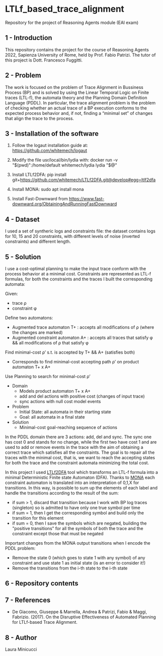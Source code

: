 # LTLf_based_trace_alignment

Repository for the project of Reasoning Agents module (EAI exam)

## 1 - Introduction

This repository contains the project for the course of Reasoning Agents 2022, Sapienza University of Rome, held by Prof. Fabio Patrizi. The tutor of this project is  Dott. Francesco Fuggitti.

## 2 - Problem

The work is focused on the problem of Trace Alignment in Bussiness Process (BP) and is solved by using the Linear Temporal Logic on Finite traces (LTL-f), the automata theory and the Planning Domain Definition Language (PDDL). In particular, the trace alignment problem is the problem of checking whether an actual trace of a BP execution conforms to the expected process behavior and, if not, finding a “minimal set” of changes that align the trace to the process.

## 3 - Installation of the software

1. Follow the logaut installation guide at: https://github.com/whitemech/logaut

2. Modify the file usr/local/bin/lydia with: docker run -v "$(pwd)":/home/default whitemech/lydia lydia "$@"

3. Install LTLf2DFA: pip install git+https://github.com/whitemech/LTLf2DFA.git@develop#egg=ltlf2dfa

4. Install MONA: sudo apt install mona

5. Install Fast-Downward from https://www.fast-downward.org/ObtainingAndRunningFastDownward

## 4 - Dataset

I used a set of syntheric logs and constraints file: the dataset contains logs for 10, 15 and 20 constraints, with different levels of noise (inverted constraints) and different length.

## 5 - Solution

I use a cost-optimal planning to make the input trace conform with the process behavior at a minimal cost. 
Constraints are represented as LTL-f formulas, for both the constraints and the traces I built the corresponding automata:

Given:
* trace ρ
* constraint φ

Define two automatons:
* Augmented trace automaton T+ : accepts all modifications of ρ (where the changes are marked)
* Augmented constraint automaton A+ : accepts all traces that satisfy φ && all modifications of ρ that satisfy φ

Find minimal-cost ρ’ s.t. is accepted by T+ && A+ (satisfies both)
* Corresponds to find minimal-cost accepting path ρ’ on product automaton T+ x A+

Use Planning to search for minimal-cost ρ’
* Domain
    * Models product automaton T+ x A+ 
    * add and del actions with positive cost (changes of input trace)
    * sync actions with null cost model events
* Problem
    * Initial State: all automata in their starting state
    * Goal: all automata in a final state
* Solution
    * Minimal-cost goal-reaching sequence of actions

In the PDDL domain there are 3 actions: add, del and sync. The sync one has cost 0 and stands for no change, while the first two have cost 1 and are used to add or remove events in the trace with the aim of obtaining a correct trace which satisfies all the constraints. The goal is to repair all the traces with the minimal cost, that is, we want to reach the accepting states for both the trace and the constraint automata minimizing the total cost.

In this project I used [LTLf2DFA](https://github.com/whitemech/LTLf2DFA/) tool which transforms an LTL-f formula into a minimal Deterministic Finite state Automaton (DFA). Thanks to [MONA](http://www.brics.dk/mona/) each constraint automaton is translated into an interpretation of 0,1,X for transitions. In this way, is possible to sum up the elements of each label and handle the transitions according to the result of the sum:

* if sum > 1, discard that transition because I work with BP log traces (singleton) so is admitted to have only one true symbol per time
* if sum = 1, then I get the corresponding symbol and build only the transition for this element
* if sum = 0, then I save the symbols which are negated, building the "positive transitions" for all the symbols of both the trace and the constraint except those that must be negated

Important changes from the MONA output transitions when I encode the PDDL problem:
* Remove the state 0 (which goes to state 1 with any symbol) of any constraint and use state 1 as initial state (is an error to consider it!)
* Remove the transitions from the i-th state to the i-th state

## 6 - Repository contents

## 7 - References
- De Giacomo, Giuseppe & Marrella, Andrea & Patrizi, Fabio & Maggi, Fabrizio. (2017). On the Disruptive Effectiveness of Automated Planning for LTLf-based Trace Alignment. 

## 8 - Author
Laura Minicucci
